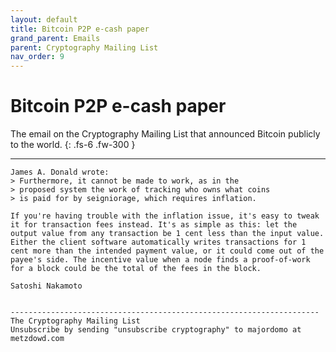 ```yaml
---
layout: default
title: Bitcoin P2P e-cash paper
grand_parent: Emails
parent: Cryptography Mailing List
nav_order: 9
---
```


# Bitcoin P2P e-cash paper

The email on the Cryptography Mailing List that announced Bitcoin publicly to the world.
{: .fs-6 .fw-300 } 

---

```
James A. Donald wrote:
> Furthermore, it cannot be made to work, as in the
> proposed system the work of tracking who owns what coins
> is paid for by seigniorage, which requires inflation.

If you're having trouble with the inflation issue, it's easy to tweak it for transaction fees instead. It's as simple as this: let the output value from any transaction be 1 cent less than the input value. Either the client software automatically writes transactions for 1 cent more than the intended payment value, or it could come out of the payee's side. The incentive value when a node finds a proof-of-work for a block could be the total of the fees in the block.

Satoshi Nakamoto


---------------------------------------------------------------------
The Cryptography Mailing List
Unsubscribe by sending "unsubscribe cryptography" to majordomo at metzdowd.com
```
